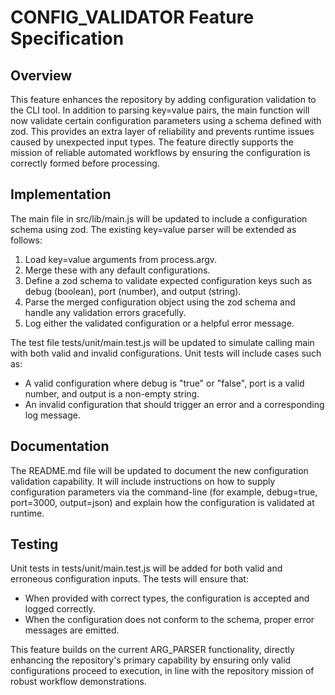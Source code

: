 # CONFIG_VALIDATOR Feature Specification

## Overview
This feature enhances the repository by adding configuration validation to the CLI tool. In addition to parsing key=value pairs, the main function will now validate certain configuration parameters using a schema defined with zod. This provides an extra layer of reliability and prevents runtime issues caused by unexpected input types. The feature directly supports the mission of reliable automated workflows by ensuring the configuration is correctly formed before processing.

## Implementation
The main file in src/lib/main.js will be updated to include a configuration schema using zod. The existing key=value parser will be extended as follows:

1. Load key=value arguments from process.argv.
2. Merge these with any default configurations.
3. Define a zod schema to validate expected configuration keys such as debug (boolean), port (number), and output (string).
4. Parse the merged configuration object using the zod schema and handle any validation errors gracefully.
5. Log either the validated configuration or a helpful error message.

The test file tests/unit/main.test.js will be updated to simulate calling main with both valid and invalid configurations. Unit tests will include cases such as:
- A valid configuration where debug is "true" or "false", port is a valid number, and output is a non-empty string.
- An invalid configuration that should trigger an error and a corresponding log message.

## Documentation
The README.md file will be updated to document the new configuration validation capability. It will include instructions on how to supply configuration parameters via the command-line (for example, debug=true, port=3000, output=json) and explain how the configuration is validated at runtime.

## Testing
Unit tests in tests/unit/main.test.js will be added for both valid and erroneous configuration inputs. The tests will ensure that:
- When provided with correct types, the configuration is accepted and logged correctly.
- When the configuration does not conform to the schema, proper error messages are emitted.

This feature builds on the current ARG_PARSER functionality, directly enhancing the repository's primary capability by ensuring only valid configurations proceed to execution, in line with the repository mission of robust workflow demonstrations.